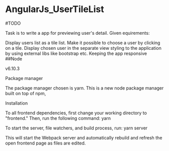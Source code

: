 # AngularJs_UserTileList
#TODO

Task is to write a app for previewing user's detail. Given equirements:

Display users list as a tile list.
Make it possible to choose a user by clicking on a tile.
Display chosen user in the separate view
styling to the application by using external libs like bootstrap etc.
Keeping the app responsive
##Node

v6.10.3

Package manager

The package manager chosen is yarn. This is a new node package manager built on top of npm,

Installation

To all frontend dependencies, first change your working directory to "frontend." Then, run the following command: yarn

To start the server, file watchers, and build process, run:   yarn server

This will start the Webpack server and automatically rebuild and refresh the open frontend page as files are edited.
